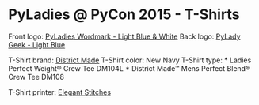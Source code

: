 # PyLadies @ PyCon 2015 - T-Shirts

Front logo: [PyLadies Wordmark - Light Blue & White][0]
Back logo: [PyLady Geek - Light Blue][1]

T-Shirt brand: [District Made][2]
T-Shirt color: New Navy
T-Shirt type:
    * Ladies Perfect Weight® Crew Tee DM104L
    * District Made™ Mens Perfect Blend® Crew Tee DM108

T-Shirt printer: [Elegant Stitches][3]

[0]: https://github.com/pyladies/pyladies-assets/blob/master/wordmark/ai/pyladies_wordmark_lightblue_white.ai
[1]: https://github.com/pyladies/pyladies-assets/blob/master/geek/ai/pylady_geek_full_light_blue.ai
[2]: https://store.districtclothing.com/perfect-weight-crew-tee-dm104l-p138.aspx#noresults
[3]: http://www.companycasuals.com/elegantstitchesconway/start.jsp
